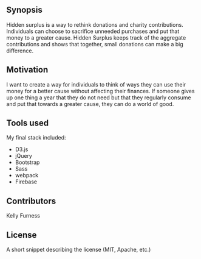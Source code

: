## Synopsis

Hidden surplus is a way to rethink donations and charity contributions. Individuals can choose to sacrifice unneeded purchases and put that money to a greater cause. Hidden Surplus keeps track of the aggregate contributions and shows that together, small donations can make a big difference.

## Motivation

I want to create a way for individuals to think of ways they can use their money for a better cause without affecting their finances. If someone gives up one thing a year that they do not need but that they regularly consume and put that towards a greater cause, they can do a world of good.

## Tools used

My final stack included:
* D3.js
* jQuery
* Bootstrap
* Sass
* webpack
* Firebase

## Contributors

Kelly Furness

## License

A short snippet describing the license (MIT, Apache, etc.)

<!-- TODO Finish README.md -->
